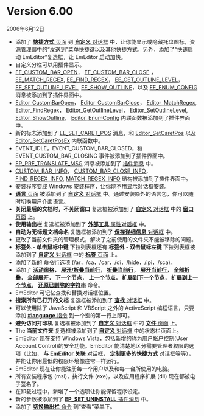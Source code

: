# Version 6.00

2006年6月12日

- 添加了 [**快捷方式** 页面](../dlg/customize/shortcut/index) 到 [**自定义** 对话框](../dlg/customize/index) 中，让你能显示或隐藏托盘图标，资源管理器中的“发送到”菜单快捷键以及其他快捷方式。另外，添加了“快速启动 EmEditor”复选框，让 EmEditor 启动加快。
- 自定义分栏可以用插件显示。
- [EE\_CUSTOM\_BAR\_OPEN](../plugin/message/ee_custom_bar_open)， [EE\_CUSTOM\_BAR\_CLOSE](../plugin/message/ee_custom_bar_close) **，** [EE\_MATCH\_REGEX](../plugin/message/ee_match_regex),
[EE\_FIND\_REGEX](../plugin/message/ee_find_regex)， [EE\_GET\_OUTLINE\_LEVEL](../plugin/message/ee_get_outline_level)， [EE\_SET\_OUTLINE\_LEVEL](../plugin/message/ee_set_outline_level),
[EE\_SHOW\_OUTLINE](../plugin/message/ee_show_outline)，以及 [EE\_ENUM\_CONFIG](../plugin/message/ee_enum_config) 消息被添加到了插件界面中。
- [Editor\_CustomBarOpen](../plugin/macro/editor_custombaropen)， [Editor\_CustomBarClose](../plugin/macro/editor_custombarclose)， [Editor\_MatchRegex](../plugin/macro/editor_matchregex),
[Editor\_FindRegex](../plugin/macro/editor_findregex)， [Editor\_GetOutlineLevel](../plugin/macro/editor_getoutlinelevel)， [Editor\_SetOutlineLevel](../plugin/macro/editor_setoutlinelevel),
[Editor\_ShowOutline](../plugin/macro/editor_showoutline)， [Editor\_EnumConfig](../plugin/macro/editor_enumconfig) 内联函数被添加到了插件界面中。
- 新的标志添加到了 [EE\_SET\_CARET\_POS](../plugin/message/ee_set_caret_pos) 消息，和 [Editor\_SetCaretPos](../plugin/macro/editor_setcaretpos) 以及 [Editor\_SetCaretPosEx](../plugin/macro/editor_setcaretposex) 内联函数中。
- EVENT\_IDLE，EVENT\_CUSTOM\_BAR\_CLOSED，和 EVENT\_CUSTOM\_BAR\_CLOSING 事件被添加到了插件界面中。
- [EP\_PRE\_TRANSLATE\_MSG](../plugin/plugin_message/ep_pre_translate_msg) 消息被添加到了 [插件消息](../plugin/plugin_message/index) 中。
- [CUSTOM\_BAR\_INFO](../plugin/structure/custom_bar_info)， [CUSTOM\_BAR\_CLOSE\_INFO](../plugin/structure/custom_bar_close_info)， [FIND\_REGEX\_INFO](../plugin/structure/find_regex_info),
[MATCH\_REGEX\_INFO](../plugin/structure/match_regex_info) 结构被添加到了插件界面中。
- 安装程序变成 Windows 安装程序，让你能不用显示对话框安装。
- [**语言** 页面](../dlg/customize/advanced/index) 被添加到了 [**自定义** 对话框](../dlg/customize/index) 中。通过安装额外的语言包，你可以随时切换用户介面语言。
- **关闭最后的文档时，不关闭窗口** 复选框被添加到了 [**自定义** 对话框](../dlg/customize/index) 中的 [**窗口** 页面](../dlg/customize/window/index) 上。
- **使用输出栏** 复选框被添加到了 [**外部工具** 属性对话框](../dlg/tools/properties/index) 中。
- **自动为无标题文档命名** 复选框被添加到了 [**保存详细信息** 对话框](../dlg/properties/file/save_details/index) 中。
- 更改了当前文件夹的管理模式，解决了之前使用的文件夹不能被移除的问题。
- **标签外 \- 单击鼠标中键** 下拉列表框还有 **标签外 \- 双击鼠标左键** 下拉列表框被添加到了 [**自定义** 对话框](../dlg/customize/index) 中的 [**标签** 页面](../dlg/customize/tab/index) 上。
- 添加了新的 [命令行选项](../howto/file/file_commandline) (/ar，/ca，/car，/di，/hide，/ipi，/sca)。
- 添加了 **[活动窗格](../cmd/window/active_pane)， [展开/折叠当前行](../cmd/edit/outline_toggle_line)， [折叠当前行](../cmd/edit/outline_collapse_line)，**
**[展开当前行](../cmd/edit/outline_expand_line)， [全部折叠](../cmd/edit/outline_collapse_all)， [全部展开](../cmd/edit/outline_expand_all)， [下一个节点](../cmd/edit/outline_next_node)，**
**[上一个节点](../cmd/edit/outline_prev_node)， [扩展到下一个节点](../cmd/edit/shift_next_node)， [扩展到上一个节点](../cmd/edit/shift_prev_node)， [还原已删除的字符串](../cmd/edit/restore_deleted)** 命令。
- EmEditor 可记忆查找和替换对话框位置。
- **搜索所有已打开的文档** 复选框被添加到了 [**查找** 对话框](../dlg/find/index) 中。
- 可以使用除了 JavaScript 和 VBScript 之外的 ActiveScript 编程语言，只要添加 [**#language** 指令](../macro/directive/language) 到一个宏的第一行上即可。
- **避免访问打印机** 复选框被添加到了 [**自定义** 对话框](../dlg/customize/index) 中的 [**文件** 页面](../dlg/customize/file/index) 上。
- The **当前文件夹** 复选框被添加到了 [**自定义** 对话框](../dlg/customize/index) 中的状态栏页面上。
- EmEditor 现在支持 Windows Vista，包括新增的称为用户帐户控制(User Account Control)的安全功能。EmEditor 能清楚地区分需要管理者权限的选项（比如， [**与 EmEditor 关联** 对话框](../dlg/file_associate/index)，
**定制更多的快捷方式** 对话框等等），并能让你用最低的权限环境像往常一样运行。
- EmEditor 现在让你能注册每一个用户以及和每一台所使用的电脑。
- 所有安装程序包 (msi)，执行文件 (exe)，以及应用程序扩展 (dll) 现在都被电子签名了。
- 在卸载过程中，新增了一个选项让你能保留程序设定。
- 新的参数被添加到了 [**EP\_SET\_UNINSTALL** 插件消息](../plugin/plugin_message/ep_set_uninstall) 中。
- 添加了 [**切换输出栏** 命令](../cmd/view/view_output) 到“查看”菜单下。
